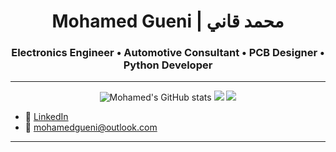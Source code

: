 <h1 align="center">Mohamed Gueni | محمد قاني</h1>
<h3 align="center">Electronics Engineer • Automotive Consultant • PCB Designer • Python Developer</h3>

---
<p align="center">
  <img src="https://github-readme-stats.vercel.app/api?username=gueni&show_icons=true&theme=Material" alt="Mohamed's GitHub stats" />
  <img src="https://github-readme-stats.vercel.app/api/wakatime?username=gueni&layout=compact&theme=material" />
  <img src="https://github-profile-trophy.vercel.app/?username=gueni&theme=darkhub&column=3&margin-w=15&margin-h=15" />
</p>

</p>

- 💼 [LinkedIn](https://www.linkedin.com/in/mgueni/)
- 📧 mohamedgueni@outlook.com

---
